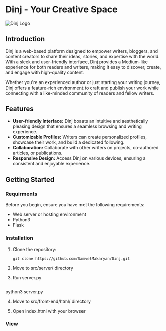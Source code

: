 # Dinj - Your Creative Space
![Dinj Logo](https://your-website.com/path/to/logo.png)

## Introduction

Dinj is a web-based platform designed to empower writers, bloggers, and content creators to share their ideas, stories, and expertise with the world. With a sleek and user-friendly interface, Dinj provides a Medium-like experience for both readers and writers, making it easy to discover, create, and engage with high-quality content.

Whether you're an experienced author or just starting your writing journey, Dinj offers a feature-rich environment to craft and publish your work while connecting with a like-minded community of readers and fellow writers.

## Features

- **User-friendly Interface:** Dinj boasts an intuitive and aesthetically pleasing design that ensures a seamless browsing and writing experience.
- **Customizable Profiles:** Writers can create personalized profiles, showcase their work, and build a dedicated following.
- **Collaboration:** Collaborate with other writers on projects, co-authored articles, or publications.
- **Responsive Design:** Access Dinj on various devices, ensuring a consistent and enjoyable experience.

## Getting Started

### Requirments

Before you begin, ensure you have met the following requirements:

- Web server or hosting environment
- Python3
- Flask

### Installation

1. Clone the repository:

   ```shell
   git clone https://github.com/SamvelMakaryan/Dinj.git

2. Move to src/server/ directory

3. Run server.py 
   ```shell
  python3 server.py

4. Move to src/front-end/html/ directory

5. Open index.html with your browser

### View
